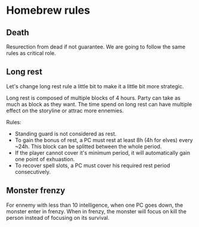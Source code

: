 # Homebrew rules

## Death

Resurection from dead if not guarantee. We are going to follow the same rules as critical role.

## Long rest

Let's change long rest rule a little bit to make it a little bit more strategic.

Long rest is composed of multiple blocks of 4 hours.
Party can take as much as block as they want.
The time spend on long rest can have multiple effect on the storyline or attrac more ennemies.

Rules:
* Standing guard is not considered as rest.
* To gain the bonus of rest, a PC must rest at least 8h (4h for elves) every ~24h. 
This block can be splitted between the whole period. 
* If the player cannot cover it's minimum period, it will automatically gain one point of exhuastion.
* To recover spell slots, a PC must cover his required rest period consecutively.

## Monster frenzy

For ennemy with less than 10 intelligence, when one PC goes down, the monster enter in frenzy.
When in frenzy, the monster will focus on kill the person instead of focusing on its survival.